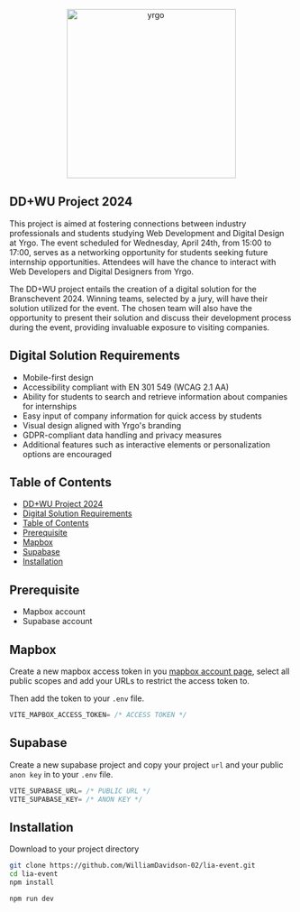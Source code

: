 <p align="center" ><img src="https://kladdforforandring.vercel.app/images/yrgo-logga.webp" alt="yrgo" width="300px" /></p>

## DD+WU Project 2024

This project is aimed at fostering connections between industry professionals and students studying Web Development and Digital Design at Yrgo. The event scheduled for Wednesday, April 24th, from 15:00 to 17:00, serves as a networking opportunity for students seeking future internship opportunities. Attendees will have the chance to interact with Web Developers and Digital Designers from Yrgo.

The DD+WU project entails the creation of a digital solution for the Branschevent 2024. Winning teams, selected by a jury, will have their solution utilized for the event. The chosen team will also have the opportunity to present their solution and discuss their development process during the event, providing invaluable exposure to visiting companies.

## Digital Solution Requirements

- Mobile-first design
- Accessibility compliant with EN 301 549 (WCAG 2.1 AA)
- Ability for students to search and retrieve information about companies for internships
- Easy input of company information for quick access by students
- Visual design aligned with Yrgo's branding
- GDPR-compliant data handling and privacy measures
- Additional features such as interactive elements or personalization options are encouraged

## Table of Contents

- [DD+WU Project 2024](#ddwu-project-2024)
- [Digital Solution Requirements](#digital-solution-requirements)
- [Table of Contents](#table-of-contents)
- [Prerequisite](#prerequisite)
- [Mapbox](#mapbox)
- [Supabase](#supabase)
- [Installation](#installation)

## Prerequisite

- Mapbox account
- Supabase account

## Mapbox

Create a new mapbox access token in you [mapbox account page](https://account.mapbox.com/auth/signin/?route-to=%22https://account.mapbox.com/access-tokens/clu3xw9o718np2qk12k7pukyb/%22), select all public scopes and add your URLs to restrict the access token to.

Then add the token to your `.env` file.

```js
VITE_MAPBOX_ACCESS_TOKEN= /* ACCESS TOKEN */
```

## Supabase

Create a new supabase project and copy your project `url` and your public `anon key` in to your `.env` file.

```js
VITE_SUPABASE_URL= /* PUBLIC URL */
VITE_SUPABASE_KEY= /* ANON KEY */
```

## Installation

Download to your project directory

```bash
git clone https://github.com/WilliamDavidson-02/lia-event.git
cd lia-event
npm install
```

```bash
npm run dev
```
